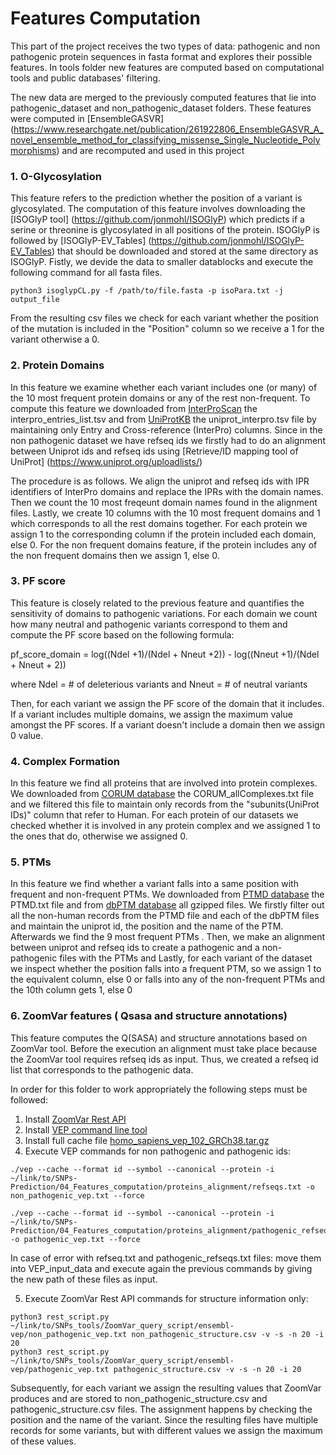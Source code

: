 # Features Computation


This part of the project receives the two types of data: pathogenic and non pathogenic protein sequences in fasta format and explores their possible features.
In tools folder new features are computed based on computational tools and public databases' filtering.

The new data are merged to the previously computed features that lie into pathogenic_dataset and non_pathogenic_dataset folders. These features were computed in [EnsembleGASVR]
(https://www.researchgate.net/publication/261922806_EnsembleGASVR_A_novel_ensemble_method_for_classifying_missense_Single_Nucleotide_Polymorphisms)
and are recomputed and used in this project



### 1. O-Glycosylation

This feature refers to the prediction whether the position of a variant is glycosylated. The computation of this feature involves downloading the [ISOGlyP tool] (https://github.com/jonmohl/ISOGlyP) which predicts if a serine or threonine is glycosylated in all positions of the protein. ISOGlyP is followed by [ISOGlyP-EV_Tables] (https://github.com/jonmohl/ISOGlyP-EV_Tables) that should be downloaded and stored at the same directory as ISOGlyP. Fistly, we devide the data to smaller datablocks and execute the following command for all fasta files.
```
python3 isoglypCL.py -f /path/to/file.fasta -p isoPara.txt -j output_file
```
From the resulting csv files we check for each variant whether the position of the mutation is included in the "Position" column so we receive a 1 for the variant otherwise a 0.



### 2. Protein Domains

In this feature we examine whether each variant includes one (or many) of the 10 most frequent protein domains or any of the rest non-frequent. To compute this feature we downloaded from [InterProScan](https://www.ebi.ac.uk/interpro/download/) the interpro_entries_list.tsv
and from [UniProtKB](https://www.uniprot.org/uniprot/?query=&sort=score) the uniprot_interpro.tsv file by maintaining only Entry and Cross-reference (InterPro) columns. Since in the non pathogenic dataset we have refseq ids we firstly had to do an alignment between Uniprot ids and refseq ids using [Retrieve/ID mapping tool of UniProt] (https://www.uniprot.org/uploadlists/)

The procedure is as follows. We align the uniprot and refseq ids with IPR identifiers of InterPro domains and replace the IPRs with the domain names. Then we count the 10 most freqeunt domain names found in the alignment files. Lastly, we create 10 columns with the 10 most frequent domains and 1 which corresponds to all the rest domains together. For each protein we assign 1 to the corresponding column if the protein included each domain, else 0. For the non frequent domains feature, if the protein includes any of the non frequent domains then we assign 1, else 0.



### 3. PF score

This feature is closely related to the previous feature and quantifies the sensitivity of domains to pathogenic variations.
For each domain we count how many neutral and pathogenic variants correspond to them and compute the PF score based on the following formula:

pf_score_domain = log((Ndel +1)/(Ndel + Nneut +2)) - log((Nneut +1)/(Ndel + Nneut + 2))

where Ndel = # of deleterious variants and Nneut = # of neutral variants

Then, for each variant we assign the PF score of the domain that it includes.
If a variant includes multiple domains, we assign the maximum value amongst the PF scores.
If a variant doesn't include a domain then we assign 0 value. 



### 4. Complex Formation

In this feature we find all proteins that are involved into protein complexes. We downloaded from [CORUM database](http://mips.helmholtz-muenchen.de/corum/#download) the CORUM_allComplexes.txt file and we filtered this file to maintain only records from the "subunits(UniProt IDs)" column that refer to Human. For each protein of our datasets we checked whether it is involved in any protein complex and we assigned 1 to the ones that do, otherwise we assigned 0.


### 5. PTMs

In this feature we find whether a variant falls into a same position with frequent and non-frequent PTMs.
We downloaded from [PTMD database](http://ptmd.biocuckoo.org/download.php) the PTMD.txt file and from [dbPTM database](http://dbptm.mbc.nctu.edu.tw/download.php) all gzipped files.
We firstly filter out all the non-human records from the PTMD file and each of the dbPTM files and maintain the uniprot id, the position and the name of the PTM. Afterwards we find the 9 most frequent PTMs .
Then, we make an alignment between uniprot and refseq ids to create a pathogenic and a non-pathogenic files with the PTMs and 
Lastly, for each variant of the dataset we inspect whether the position falls into a frequent PTM, so we assign 1 to the equivalent column, else 0 or falls into any of the non-frequent PTMs and the 10th column gets 1, else 0



### 6. ZoomVar features ( Qsasa and structure annotations)

This feature computes the Q(SASA) and structure annotations based on ZoomVar tool. Before the execution an alignment must take place because the ZoomVar tool requires refseq ids as input. Thus, we created a refseq id list that corresponds to the pathogenic data.

In order for this folder to work appropriately the following steps must be followed:

1. Install [ZoomVar Rest API](http://fraternalilab.kcl.ac.uk/ZoomVar/downloads/)
2. Install [VEP command line tool](https://www.ensembl.org/info/docs/tools/vep/script/index.html)
3. Install full cache file [homo_sapiens_vep_102_GRCh38.tar.gz](ftp://ftp.ensembl.org/pub/current_variation/indexed_vep_cache/)
4. Execute VEP commands for non pathogenic and pathogenic ids:
```
./vep --cache --format id --symbol --canonical --protein -i ~/link/to/SNPs-Prediction/04_Features_computation/proteins_alignment/refseqs.txt -o non_pathogenic_vep.txt --force

./vep --cache --format id --symbol --canonical --protein -i ~/link/to/SNPs-Prediction/04_Features_computation/proteins_alignment/pathogenic_refseqs.txt -o pathogenic_vep.txt --force
```

In case of error with refseq.txt and pathogenic_refseqs.txt files: move them into VEP_input_data and execute again the previous commands by giving the new path of these files as input.

5. Execute ZoomVar Rest API commands for structure information only:
```
python3 rest_script.py ~/link/to/SNPs_tools/ZoomVar_query_script/ensembl-vep/non_pathogenic_vep.txt non_pathogenic_structure.csv -v -s -n 20 -i 20
python3 rest_script.py ~/link/to/SNPs_tools/ZoomVar_query_script/ensembl-vep/pathogenic_vep.txt pathogenic_structure.csv -v -s -n 20 -i 20
```

Subsequently, for each variant we assign the resulting values that ZoomVar produces and are stored to non_pathogenic_structure.csv and pathogenic_structure.csv files. The assignment happens by checking the position and the name of the variant.
Since the resulting files have multiple records for some variants, but with different values we assign the maximum of these values.

